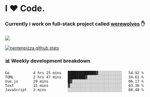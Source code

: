 # I ❤️ Code.
### Currently i work on full-stack project called [werewolves](https://github.com/nentenpizza/werewolves-backend) ✋

### ![](http://img.shields.io/badge/Go-language-blue?style=for-the-badge&logo=appveyor)
[![nentenpizza github stats](https://github-readme-stats.vercel.app/api?username=nentenpizza&count_private=true)](https://github.com/anuraghazra/github-readme-stats)

### 📊 Weekly development breakdown

<!--START_SECTION:waka-->
```text
Go           4 hrs 25 mins   █████████████▓░░░░░░░░░░░   54.92 % 
TOML         2 hrs 47 mins   ████████▓░░░░░░░░░░░░░░░░   34.61 % 
Vue.js       29 mins         █▓░░░░░░░░░░░░░░░░░░░░░░░   06.17 % 
Text         15 mins         ▓░░░░░░░░░░░░░░░░░░░░░░░░   03.30 % 
JavaScript   2 mins          ░░░░░░░░░░░░░░░░░░░░░░░░░   00.48 % 
```
<!--END_SECTION:waka-->

